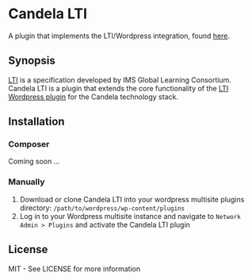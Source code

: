 # Candela LTI

A plugin that implements the LTI/Wordpress integration, found [here](https://github.com/lumenlearning/lti).

## Synopsis

[LTI](https://www.imsglobal.org/activity/learning-tools-interoperability) is a
specification developed by IMS Global Learning Consortium. Candela
LTI is a plugin that extends the core functionality of the
[LTI Wordpress plugin](https://github.com/lumenlearning/lti) for the Candela
technology stack.

## Installation

### Composer

Coming soon ...

### Manually

1. Download or clone Candela LTI into your wordpress multisite plugins directory: `/path/to/wordpress/wp-content/plugins`
1. Log in to your Wordpress multisite instance and navigate to `Network Admin > Plugins` and activate the Candela LTI plugin

## License

MIT - See LICENSE for more information
